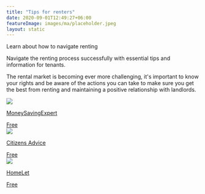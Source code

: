 ```yaml
---
title: "Tips for renters"
date: 2020-09-01T12:49:27+06:00
featureImage: images/ma/placeholder.jpeg
layout: static
---
```


Learn about how to navigate renting

Navigate the renting process successfully with essential tips and information for tenants.

The rental market is becoming ever more challenging, it's important to know your rights and be aware of the actions you can take to make sure you get the best from renting and maintaining a positive relationship with landlords.

<a class="ma-link" href="https://www.moneysavingexpert.com/mortgages/rent-a-property/"><div class="ma-card ma-card-Wealth"><div class="ma-icon"><img src ="/images/Icon-check - wealth - opacity.svg"/></div><div class="ma-name"><p>MoneySavingExpert</p></div><div class="ma-paid-text"><span>Free</span></div></div></a><a class="ma-link" href="https://www.citizensadvice.org.uk/housing/renting-a-home/"><div class="ma-card ma-card-Wealth"><div class="ma-icon"><img src ="/images/Icon-check - wealth - opacity.svg"/></div><div class="ma-name"><p>Citizens Advice</p></div><div class="ma-paid-text"><span>Free</span></div></div></a><a class="ma-link" href="https://homelet.co.uk/tenants/tips-for-tenants"><div class="ma-card ma-card-Wealth"><div class="ma-icon"><img src ="/images/Icon-check - wealth - opacity.svg"/></div><div class="ma-name"><p>HomeLet</p></div><div class="ma-paid-text"><span>Free</span></div></div></a>  

<br/><br/>






